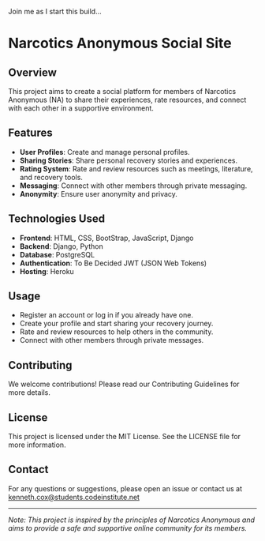Join me as I start this build...

# Narcotics Anonymous Social Site

## Overview
This project aims to create a social platform for members of Narcotics Anonymous (NA) to share their experiences, rate resources, and connect with each other in a supportive environment.

## Features
- **User Profiles**: Create and manage personal profiles.
- **Sharing Stories**: Share personal recovery stories and experiences.
- **Rating System**: Rate and review resources such as meetings, literature, and recovery tools.
- **Messaging**: Connect with other members through private messaging.
- **Anonymity**: Ensure user anonymity and privacy.

## Technologies Used
- **Frontend**: HTML, CSS, BootStrap, JavaScript, Django
- **Backend**: Django, Python
- **Database**: PostgreSQL
- **Authentication**: To Be Decided JWT (JSON Web Tokens)
- **Hosting**: Heroku

## Usage
- Register an account or log in if you already have one.
- Create your profile and start sharing your recovery journey.
- Rate and review resources to help others in the community.
- Connect with other members through private messages.

## Contributing
We welcome contributions! Please read our Contributing Guidelines for more details.

## License
This project is licensed under the MIT License. See the LICENSE file for more information.

## Contact
For any questions or suggestions, please open an issue or contact us at kenneth.cox@students.codeinstitute.net

---

*Note: This project is inspired by the principles of Narcotics Anonymous and aims to provide a safe and supportive online community for its members.*
